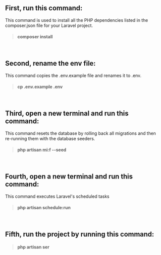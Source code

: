 ## First, run this command:
This command is used to install all the PHP dependencies listed in the composer.json file for your Laravel project.
> #### composer install
<br />

## Second, rename the env file:
This command copies the .env.example file and renames it to .env.
> #### cp .env.example .env
<br />

## Third, open a new terminal and run this command: 
This command resets the database by rolling back all migrations and then re-running them with the database seeders.
>#### php artisan mi:f --seed
<br />

## Fourth, open a new terminal and run this command: 
This command executes Laravel's scheduled tasks
> #### php artisan schedule:run
 <br />

## Fifth, run the project by running this command:
>#### php artisan ser
 <br />



